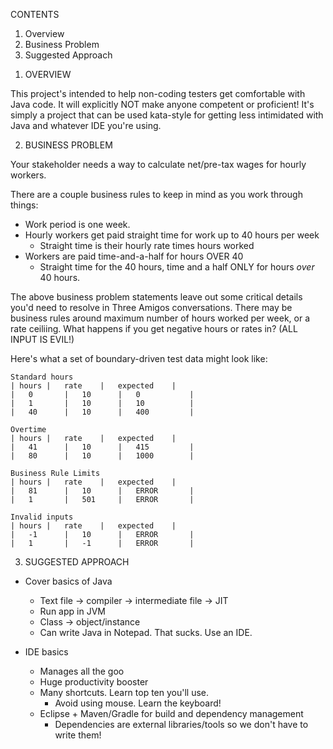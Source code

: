 CONTENTS

1. Overview
2. Business Problem
3. Suggested Approach

1) OVERVIEW

This project's intended to help non-coding testers get comfortable with Java code. 
It will explicitly NOT make anyone competent or proficient! It's simply a project
that can be used kata-style for getting less intimidated with Java and whatever
IDE you're using.

2) BUSINESS PROBLEM

Your stakeholder needs a way to calculate net/pre-tax wages for hourly workers.

There are a couple business rules to keep in mind as you work through things:

* Work period is one week.
* Hourly workers get paid straight time for work up to 40 hours per week
  * Straight time is their hourly rate times hours worked
* Workers are paid time-and-a-half for hours OVER 40
  * Straight time for the 40 hours, time and a half ONLY for hours
		*over* 40 hours.
		
The above business problem statements leave out some critical details you'd need to resolve in Three Amigos conversations. There may be business rules around maximum number of hours worked per week, or a rate ceiliing. What happens if you get negative hours or rates in? (ALL INPUT IS EVIL!)

Here's what a set of boundary-driven test data might look like:

```
Standard hours
| hours	|	rate	| 	expected	|
|	0		|	10		|	0			|
|	1		|	10		|	10			|
|	40		|	10		|	400			|

Overtime
| hours	|	rate	| 	expected	|
|	41		|	10		|	415			|
|	80		|	10		|	1000		|

Business Rule Limits
| hours	|	rate	| 	expected	|
|	81		|	10		|	ERROR		|
|	1		|	501		|	ERROR		|

Invalid inputs
| hours	|	rate	| 	expected	|
|	-1		|	10		|	ERROR		|
|	1		|	-1		|	ERROR		|
```

3) SUGGESTED APPROACH

* Cover basics of Java
  * Text file -> compiler -> intermediate file -> JIT
  * Run app in JVM
  * Class -> object/instance
  * Can write Java in Notepad. That sucks. Use an IDE.
  
* IDE basics
  * Manages all the goo
  * Huge productivity booster
  * Many shortcuts. Learn top ten you'll use.
    * Avoid using mouse. Learn the keyboard!
  * Eclipse + Maven/Gradle for build and dependency management
    * Dependencies are external libraries/tools so we don't have to write them!
    
